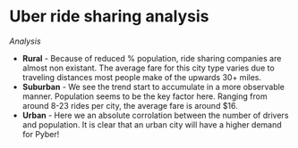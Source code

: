 **Uber ride sharing analysis**
==============================


*Analysis*

  * **Rural** - Because of reduced % population, ride sharing companies are almost non existant. The average fare for this city type varies due to traveling distances most people make of the upwards 30+ miles. 
  * **Suburban** - We see the trend start to accumulate in a more observable manner. Population seems to be the key factor here. Ranging from around 8-23 rides per city, the average fare is around $16.
  * **Urban** - Here we an absolute corrolation between the number of drivers and population. It is clear that an urban city will have a higher demand for Pyber!